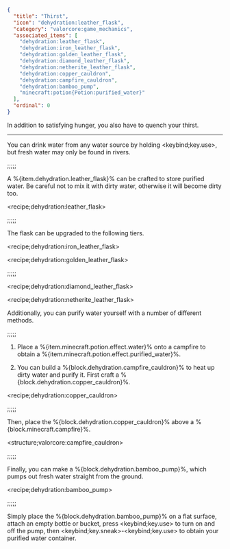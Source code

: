 ```json
{
  "title": "Thirst",
  "icon": "dehydration:leather_flask", 
  "category": "valorcore:game_mechanics",
  "associated_items": [
    "dehydration:leather_flask",
    "dehydration:iron_leather_flask",
    "dehydration:golden_leather_flask",
    "dehydration:diamond_leather_flask",
    "dehydration:netherite_leather_flask",
    "dehydration:copper_cauldron",
    "dehydration:campfire_cauldron",
    "dehydration:bamboo_pump",
    "minecraft:potion{Potion:purified_water}"
  ],
  "ordinal": 0
}
```

In addition to satisfying hunger, you also have to quench your thirst.

---

You can drink water from any water source by holding <keybind;key.use>, but fresh water may only be found in rivers.

;;;;;

A %{item.dehydration.leather_flask}% can be crafted to store purified water. Be careful not to mix it with dirty water, otherwise it will become dirty too.

<recipe;dehydration:leather_flask>

;;;;;

The flask can be upgraded to the following tiers.

<recipe;dehydration:iron_leather_flask>

<recipe;dehydration:golden_leather_flask>

;;;;;

<recipe;dehydration:diamond_leather_flask>

<recipe;dehydration:netherite_leather_flask>

Additionally, you can purify water yourself with a number of different methods.

;;;;;

1. Place a %{item.minecraft.potion.effect.water}% onto a campfire to obtain a %{item.minecraft.potion.effect.purified_water}%.

2. You can build a %{block.dehydration.campfire_cauldron}% to heat up dirty water and purify it. First craft a %{block.dehydration.copper_cauldron}%.

<recipe;dehydration:copper_cauldron>

;;;;;

Then, place the %{block.dehydration.copper_cauldron}% above a %{block.minecraft.campfire}%.

<structure;valorcore:campfire_cauldron>

;;;;;

Finally, you can make a %{block.dehydration.bamboo_pump}%, which pumps out fresh water straight from the ground.

<recipe;dehydration:bamboo_pump>

;;;;;

Simply place the %{block.dehydration.bamboo_pump}% on a flat surface, attach an empty bottle or bucket, press <keybind;key.use> to turn on and off the pump, then <keybind;key.sneak>-<keybind;key.use> to obtain your purified water container.